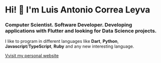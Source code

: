# Hi! 👋 I'm Luis Antonio Correa Leyva

### Computer Scientist. Software Developer. Developing applications with Flutter and looking for Data Science projects.

<codersrank-summary username="correaleyval"></codersrank-summary>

I like to program in different languages like **Dart**, **Python**, **Javascript**/**TypeScript**, **Ruby** and any new interesting language.

[Vvisit my personal website](https://correaleyval.github.io)
